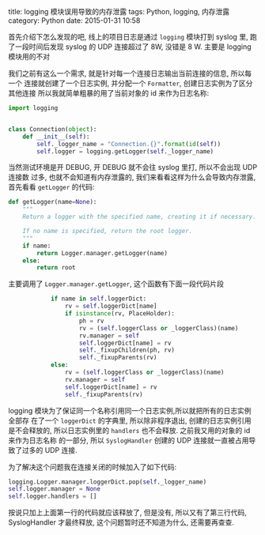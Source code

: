 title: logging 模块误用导致的内存泄露
tags: Python, logging, 内存泄露
category: Python
date: 2015-01-31 10:58

首先介绍下怎么发现的吧, 线上的项目日志是通过 `logging` 模块打到 syslog 里, 
跑了一段时间后发现 syslog 的 UDP 连接超过了 8W, 没错是 8 W. 主要是 logging 
模块用的不对

我们之前有这么一个需求, 就是针对每一个连接日志输出当前连接的信息, 所以每一个
连接就创建了一个日志实例, 并分配一个 `Formatter`, 创建日志实例为了区分其他连接
所以我就简单粗暴的用了当前对象的 id 来作为日志名称:

```python
import logging


class Connection(object):
    def __init__(self):
        self._logger_name = "Connection.{}".format(id(self))
        self.logger = logging.getLogger(self._logger_name)
```

当然测试环境是开 DEBUG, 开 DEBUG 就不会往 syslog 里打, 所以不会出现 UDP 连接数
过多, 也就不会知道有内存泄露的, 我们来看看这样为什么会导致内存泄露, 首先看看 
`getLogger` 的代码:
```python
def getLogger(name=None):
    """
    Return a logger with the specified name, creating it if necessary.

    If no name is specified, return the root logger.
    """
    if name:
        return Logger.manager.getLogger(name)
    else:
        return root
```


主要调用了 `Logger.manager.getLogger`, 这个函数有下面一段代码片段

```python
            if name in self.loggerDict:
                rv = self.loggerDict[name]
                if isinstance(rv, PlaceHolder):
                    ph = rv
                    rv = (self.loggerClass or _loggerClass)(name)
                    rv.manager = self
                    self.loggerDict[name] = rv
                    self._fixupChildren(ph, rv)
                    self._fixupParents(rv)
            else:
                rv = (self.loggerClass or _loggerClass)(name)
                rv.manager = self
                self.loggerDict[name] = rv
                self._fixupParents(rv)
```

logging 模块为了保证同一个名称引用同一个日志实例,所以就把所有的日志实例全部存
在了一个 `loggerDict` 的字典里, 所以除非程序退出, 创建的日志实例引用是不会释放的,
所以日志实例里的 `handlers` 也不会释放. 之前我又用的对象的 id 来作为日志名称
的一部分, 所以 `SyslogHandler` 创建的 UDP 连接就一直被占用导致了过多的 UDP 连接. 

为了解决这个问题我在连接关闭的时候加入了如下代码:
```python
logging.Logger.manager.loggerDict.pop(self._logger_name)
self.logger.manager = None
self.logger.handlers = []
```

按说只加上上面第一行的代码就应该释放了, 但是没有, 所以又有了第三行代码, SyslogHandler
才最终释放, 这个问题暂时还不知道为什么, 还需要再查查.

